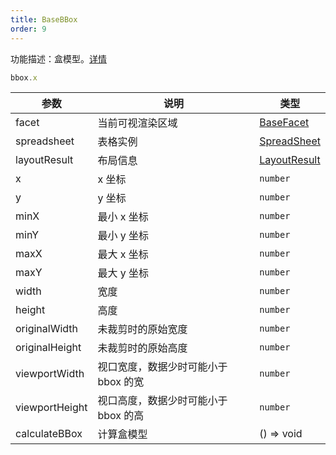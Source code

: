 ```yaml
---
title: BaseBBox
order: 9
---
```


功能描述：盒模型。[详情](https://github.com/antvis/S2/blob/next/packages/s2-core/src/facet/bbox/baseBBox.ts)

```ts
bbox.x
```

| 参数 | 说明 | 类型 |
| --- | --- | --- |
| facet | 当前可视渲染区域 | [BaseFacet](/api/basic-class/base-facet) |
| spreadsheet | 表格实例 | [SpreadSheet](/api/basic-class/spreadsheet) |
| layoutResult | 布局信息 | [LayoutResult](/api/basic-class/base-facet#layoutresult) |
| x | x 坐标 | `number` |
| y | y 坐标 | `number` |
| minX | 最小 x 坐标  | `number` |
| minY | 最小 y 坐标  | `number` |
| maxX | 最大 x 坐标  | `number` |
| maxY | 最大 y 坐标 | `number` |
| width | 宽度 | `number` |
| height | 高度 | `number` |
| originalWidth | 未裁剪时的原始宽度 | `number` |
| originalHeight | 未裁剪时的原始高度 | `number` |
| viewportWidth | 视口宽度，数据少时可能小于 bbox 的宽 | `number` |
| viewportHeight | 视口高度，数据少时可能小于 bbox 的高 | `number` |
| calculateBBox | 计算盒模型 | () => void |
